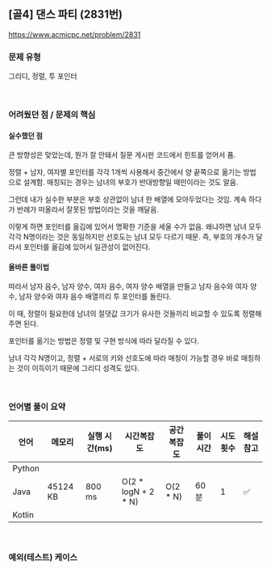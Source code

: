 ## [골4] 댄스 파티 (2831번)

https://www.acmicpc.net/problem/2831

### 문제 유형

그리디, 정렬, 투 포인터

<br>

### 어려웠던 점 / 문제의 핵심

#### 실수했던 점

큰 방향성은 맞았는데, 뭔가 잘 안돼서 질문 게시판 코드에서 힌트를 얻어서 품.

정렬 + 남자, 여자별 포인터를 각각 1개씩 사용해서 중간에서 양 끝쪽으로 옮기는 방법으로 설계함. 매칭되는 경우는 남녀의 부호가 반대방향일 때만이라는 것도 알음.

그런데 내가 실수한 부분은 부호 상관없이 남녀 한 배열에 모아두었다는 것임. 계속 하다가 반례가 떠올라서 잘못된 방법이라는 것을 깨달음.

이렇게 하면 포인터를 옮김에 있어서 명확한 기준을 세울 수가 없음. 왜냐하면 남녀 모두 각각 N명이라는 것은 동일하지만 선호도는 남녀 모두 다르기 때문. 즉, 부호의 개수가 달라서 포인터를 옮김에 있어서 일관성이 없어진다. 

#### 올바른 풀이법

따라서 남자 음수, 남자 양수, 여자 음수, 여자 양수 배열을 만들고 남자 음수와 여자 양수, 남자 양수와 여자 음수 배열끼리 투 포인터를 돌린다.

이 때, 정렬이 필요한데 남녀의 절댓값 크기가 유사한 것들끼리 비교할 수 있도록 정렬해주면 된다.

포인터를 옮기는 방법은 정렬 및 구현 방식에 따라 달라질 수 있다.

남녀 각각 N명이고, 정렬 + 서로의 키와 선호도에 따라 매칭이 가능할 경우 바로 매칭하는 것이 이득이기 때문에 그리디 성격도 있다.

<br>

### 언어별 풀이 요약

| 언어   | 메모리   | 실행 시간(ms) | 시간복잡도          | 공간복잡도 | 풀이 시간 | 시도 횟수 | 해설 참고          |
| ------ | -------- | ------------- | ------------------- | ---------- | --------- | --------- | ------------------ |
| Python |          |               |                     |            |           |           |                    |
| Java   | 45124 KB | 800 ms        | O(2 * logN + 2 * N) | O(2 * N)   | 60분      | 1         | :white_check_mark: |
| Kotlin |          |               |                     |            |           |           |                    |

<br>

### 예외(테스트) 케이스

```
```


